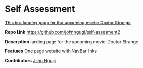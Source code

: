 # Self Assessment

[This is a landing page for the upcoming movie: Doctor Strange](http://john-s-car-for-hire.bitballoon.com/)

**Repo Link** https://github.com/johnngugi/self-assesment2

**Description** landing page for the upcoming movie: Doctor Strange

**Features** One page website with NavBar links

**Contributors** [John Ngugi](https://github.com/johnngugi)
